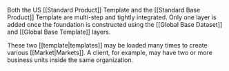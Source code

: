 Both the US [[Standard Product]] Template and the [[Standard Base Product]] Template are multi-step and tightly integrated. Only one layer is added once the foundation is constructed using the [[Global Base Dataset]] and [[Global Base Template]] layers.

These two [[template|templates]] may be loaded many times to create various [[Market|Markets]]. A client, for example, may have two or more business units inside the same organization.